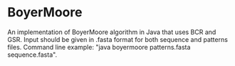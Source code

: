# BoyerMoore
An implementation of BoyerMoore algorithm in Java that uses BCR and GSR. Input should be given in .fasta format for both sequence and patterns files. Command line example: "java boyermoore patterns.fasta sequence.fasta".
